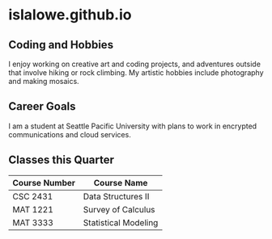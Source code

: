 # islalowe.github.io

## Coding and Hobbies

I enjoy working on creative art and coding projects, and adventures outside that involve hiking or rock climbing. My artistic hobbies include photography and making mosaics.

## Career Goals

I am a student at Seattle Pacific University with plans to work in encrypted communications and cloud services.

## Classes this Quarter



| Course Number | Course Name          |
| ------------- | -------------------- |
| CSC 2431      | Data Structures II   |
| MAT 1221      | Survey of Calculus   |
| MAT 3333      | Statistical Modeling |
